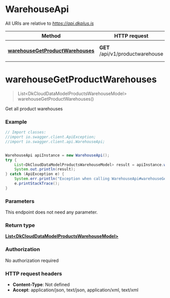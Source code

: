 # WarehouseApi

All URIs are relative to *https://api.dkplus.is*

Method | HTTP request | Description
------------- | ------------- | -------------
[**warehouseGetProductWarehouses**](WarehouseApi.md#warehouseGetProductWarehouses) | **GET** /api/v1/productwarehouse | Get all product warehouses


<a name="warehouseGetProductWarehouses"></a>
# **warehouseGetProductWarehouses**
> List&lt;DkCloudDataModelProductsWarehouseModel&gt; warehouseGetProductWarehouses()

Get all product warehouses

### Example
```java
// Import classes:
//import io.swagger.client.ApiException;
//import io.swagger.client.api.WarehouseApi;


WarehouseApi apiInstance = new WarehouseApi();
try {
    List<DkCloudDataModelProductsWarehouseModel> result = apiInstance.warehouseGetProductWarehouses();
    System.out.println(result);
} catch (ApiException e) {
    System.err.println("Exception when calling WarehouseApi#warehouseGetProductWarehouses");
    e.printStackTrace();
}
```

### Parameters
This endpoint does not need any parameter.

### Return type

[**List&lt;DkCloudDataModelProductsWarehouseModel&gt;**](DkCloudDataModelProductsWarehouseModel.md)

### Authorization

No authorization required

### HTTP request headers

 - **Content-Type**: Not defined
 - **Accept**: application/json, text/json, application/xml, text/xml

